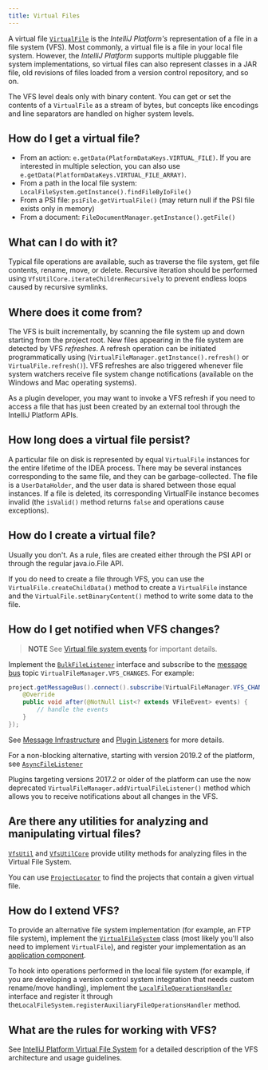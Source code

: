 ```yaml
---
title: Virtual Files
---
```

<!-- Copyright 2000-2020 JetBrains s.r.o. and other contributors. Use of this source code is governed by the Apache 2.0 license that can be found in the LICENSE file. -->

A virtual file [`VirtualFile`](upsource:///platform/core-api/src/com/intellij/openapi/vfs/VirtualFile.java) is the *IntelliJ Platform's* representation of a file in a file system (VFS). Most commonly, a virtual file is a file in your local file system. However, the *IntelliJ Platform* supports multiple pluggable file system implementations, so virtual files can also represent classes in a JAR file, old revisions of files loaded from a version control repository, and so on.

The VFS level deals only with binary content. You can get or set the contents of a `VirtualFile` as a stream of bytes, but concepts like encodings and line separators are handled on higher system levels.

## How do I get a virtual file?

* From an action: `e.getData(PlatformDataKeys.VIRTUAL_FILE)`. If you are interested in multiple selection, you can also use `e.getData(PlatformDataKeys.VIRTUAL_FILE_ARRAY)`.
* From a path in the local file system: `LocalFileSystem.getInstance().findFileByIoFile()`
* From a PSI file: `psiFile.getVirtualFile()` (may return null if the PSI file exists only in memory)
* From a document: `FileDocumentManager.getInstance().getFile()`

## What can I do with it?

Typical file operations are available, such as traverse the file system, get file contents, rename, move, or delete. Recursive iteration should be performed using `VfsUtilCore.iterateChildrenRecursively` to prevent endless loops caused by recursive symlinks.

## Where does it come from?

The VFS is built incrementally, by scanning the file system up and down starting from the project root. New files appearing in the file system are detected by VFS _refreshes_. A refresh operation can be initiated programmatically using (`VirtualFileManager.getInstance().refresh()` or `VirtualFile.refresh()`). VFS refreshes are also triggered whenever file system watchers receive file system change notifications (available on the Windows and Mac operating systems).

As a plugin developer, you may want to invoke a VFS refresh if you need to access a file that has just been created by an external tool through the IntelliJ Platform APIs.

## How long does a virtual file persist?

A particular file on disk is represented by equal `VirtualFile` instances for the entire lifetime of the IDEA process. There may be several instances corresponding to the same file, and they can be garbage-collected. The file is a `UserDataHolder`, and the user data is shared between those equal instances. If a file is deleted, its corresponding VirtualFile instance becomes invalid (the `isValid()` method returns `false` and operations cause exceptions).

## How do I create a virtual file?

Usually you don't. As a rule, files are created either through the PSI API or through the regular java.io.File API.

If you do need to create a file through VFS, you can use the `VirtualFile.createChildData()` method to create a `VirtualFile` instance and the `VirtualFile.setBinaryContent()` method to write some data to the file.

## How do I get notified when VFS changes?

> **NOTE** See [Virtual file system events](/basics/virtual_file_system.md#virtual-file-system-events) for important details.

Implement the [`BulkFileListener`](upsource:///platform/core-api/src/com/intellij/openapi/vfs/newvfs/BulkFileListener.java) interface and subscribe to the [message bus](/reference_guide/messaging_infrastructure.md) topic `VirtualFileManager.VFS_CHANGES`. For example:

```java
project.getMessageBus().connect().subscribe(VirtualFileManager.VFS_CHANGES, new BulkFileListener() {
    @Override
    public void after(@NotNull List<? extends VFileEvent> events) {
        // handle the events
    }
});
```
See [Message Infrastructure](/reference_guide/messaging_infrastructure.md) and [Plugin Listeners](/basics/plugin_structure/plugin_listeners.md) for more details.

For a non-blocking alternative, starting with version 2019.2 of the platform, see [`AsyncFileListener`](upsource:///platform/core-api/src/com/intellij/openapi/vfs/AsyncFileListener.java)

Plugins targeting versions 2017.2 or older of the platform can use the now deprecated `VirtualFileManager.addVirtualFileListener()` method which allows you to receive notifications about all changes in the VFS.

## Are there any utilities for analyzing and manipulating virtual files?

[`VfsUtil`](upsource:///platform/analysis-api/src/com/intellij/openapi/vfs/VfsUtil.java) and [`VfsUtilCore`](upsource:///platform/core-api/src/com/intellij/openapi/vfs/VfsUtilCore.java) provide utility methods for analyzing files in the Virtual File System.

You can use [`ProjectLocator`](upsource:///platform/projectModel-api/src/com/intellij/openapi/project/ProjectLocator.java) to find the projects that contain a given virtual file.

## How do I extend VFS?

To provide an alternative file system implementation (for example, an FTP file system), implement the [`VirtualFileSystem`](upsource:///platform/core-api/src/com/intellij/openapi/vfs/VirtualFileSystem.java) class (most likely you'll also need to implement `VirtualFile`), and register your implementation as an [application component](/basics/plugin_structure/plugin_components.md).

To hook into operations performed in the local file system (for example, if you are developing a version control system integration that needs custom rename/move handling), implement the [`LocalFileOperationsHandler`](upsource:///platform/analysis-api/src/com/intellij/openapi/vfs/LocalFileOperationsHandler.java) interface and register it through the`LocalFileSystem.registerAuxiliaryFileOperationsHandler` method.

## What are the rules for working with VFS?

See [IntelliJ Platform Virtual File System](/basics/virtual_file_system.md) for a detailed description of the VFS architecture and usage guidelines.
